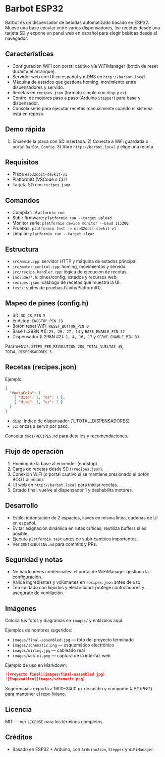 # Barbot ESP32

Barbot es un dispensador de bebidas automatizado basado en ESP32. Mueve una base circular entre varios dispensadores, lee recetas desde una tarjeta SD y expone un panel web en español para elegir bebidas desde el navegador.

## Características

- Configuración WiFi con portal cautivo vía WiFiManager (botón de reset durante el arranque).
- Servidor web con UI en español y mDNS en `http://barbot.local`.
- Máquina de estados que gestiona homing, movimiento entre dispensadores y servido.
- Recetas en `recipes.json` (formato simple con `disp` y `oz`).
- Control de motores paso a paso (Arduino `Stepper`) para base y dispensador.
- Consola serie para ejecutar recetas manualmente cuando el sistema está en reposo.

## Demo rápida

1) Enciende la placa con SD insertada. 2) Conecta a WiFi guardada o portal `BarBot_Config`. 3) Abre `http://barbot.local` y elige una receta.

## Requisitos

- Placa `esp32doit-devkit-v1`
- PlatformIO (VSCode o CLI)
- Tarjeta SD con `recipes.json`

## Comandos

- Compilar: `platformio run`
- Subir firmware: `platformio run --target upload`
- Monitor serie: `platformio device monitor --baud 115200`
- Pruebas: `platformio test -e esp32doit-devkit-v1`
- Limpiar: `platformio run --target clean`

## Estructura

- `src/main.cpp`: servidor HTTP y máquina de estados principal.
- `src/motor_control.cpp`: homing, movimientos y servido.
- `src/recipe_handler.cpp`: lógica de ejecución de recetas.
- `include/*.h`: pines/config, estados y recursos web.
- `recipes.json`: catálogo de recetas que muestra la UI.
- `test/`: suites de pruebas (Unity/PlatformIO).

## Mapeo de pines (config.h)

- SD: `SD_CS_PIN 5`
- Endstop: `ENDSTOP_PIN 13`
- Botón reset WiFi: `RESET_BUTTON_PIN 0`
- Base (L298N #1): `25, 26, 27, 14` y `BASE_ENABLE_PIN 32`
- Dispensador (L298N #2): `2, 4, 16, 17` y `SERVE_ENABLE_PIN 33`

Parámetros: `STEPS_PER_REVOLUTION 200`, `TOTAL_VUELTAS 45`, `TOTAL_DISPENSADORES 5`.

## Recetas (recipes.json)

Ejemplo:

```json
{
  "VodkaCola": [
    { "disp": 2, "oz": 1 },
    { "disp": 1, "oz": 2 }
  ]
}
```

- `disp`: índice de dispensador (1..TOTAL_DISPENSADORES)
- `oz`: onzas a servir por paso.

Consulta `docs/RECIPES.md` para detalles y recomendaciones.

## Flujo de operación

1. Homing de la base al encender (endstop).
2. Carga de recetas desde SD (`/recipes.json`).
3. Conexión WiFi (o portal cautivo si se mantiene presionado el botón BOOT al inicio).
4. UI web en `http://barbot.local` para iniciar recetas.
5. Estado final: vuelve al dispensador 1 y deshabilita motores.

## Desarrollo

- Estilo: indentación de 2 espacios, llaves en misma línea, cadenas de UI en español.
- Evitar asignación dinámica en rutas críticas; reutiliza buffers si es posible.
- Ejecuta `platformio test` antes de subir cambios importantes.
- Ver `CONTRIBUTING.md` para commits y PRs.

## Seguridad y notas

- No hardcodees credenciales: el portal de WiFiManager gestiona la configuración.
- Valida ingredientes y volúmenes en `recipes.json` antes de uso.
- Ten cuidado con líquidos y electricidad: protege controladores y asegúrate de ventilación.

## Imágenes

Coloca tus fotos y diagramas en `images/` y enlázalos aquí.

Ejemplos de nombres sugeridos:

- `images/final-assembled.jpg` — foto del proyecto terminado
- `images/schematic.png` — esquemático electrónico
- `images/wiring.jpg` — cableado real
- `images/web-ui.png` — captura de la interfaz web

Ejemplo de uso en Markdown:

```md
![Proyecto final](images/final-assembled.jpg)
![Esquemático](images/schematic.png)
```

Sugerencias: exporta a 1600–2400 px de ancho y comprime (JPG/PNG) para mantener el repo liviano.

## Licencia

MIT — ver `LICENSE` para los términos completos.

## Créditos

- Basado en ESP32 + Arduino, con `ArduinoJson`, `Stepper` y `WiFiManager`.
